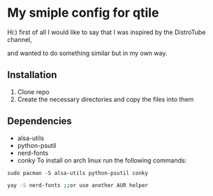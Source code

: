 # My smiple config for qtile

Hi:)
first of all I would like to say that I was inspired by the DistroTube channel,

and wanted to do something similar but in my own way.

## Installation

1. Clone repo
2. Сreate the necessary directories and copy the files into them

## Dependencies 

+ alsa-utils
+ python-psutil
+ nerd-fonts
+ conky
To install on arch linux run the following commands:

~~~
sudo pacman -S alsa-utils python-psutil conky
~~~
~~~bash
yay -S nerd-fonts ;;or use another AUR helper
~~~


